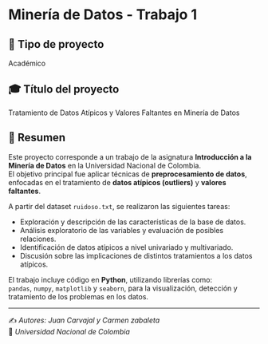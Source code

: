 # Minería de Datos - Trabajo 1

## 📌 Tipo de proyecto
Académico

## 🎓 Título del proyecto
Tratamiento de Datos Atípicos y Valores Faltantes en Minería de Datos

## 📝 Resumen
Este proyecto corresponde a un trabajo de la asignatura **Introducción a la Minería de Datos** en la Universidad Nacional de Colombia.  
El objetivo principal fue aplicar técnicas de **preprocesamiento de datos**, enfocadas en el tratamiento de **datos atípicos (outliers)** y **valores faltantes**.  

A partir del dataset `ruidoso.txt`, se realizaron las siguientes tareas:

- Exploración y descripción de las características de la base de datos.  
- Análisis exploratorio de las variables y evaluación de posibles relaciones.  
- Identificación de datos atípicos a nivel univariado y multivariado.  
- Discusión sobre las implicaciones de distintos tratamientos a los datos atípicos.  

El trabajo incluye código en **Python**, utilizando librerías como:  
`pandas`, `numpy`, `matplotlib` y `seaborn`, para la visualización, detección y tratamiento de los problemas en los datos.  

---

✍️ *Autores: Juan Carvajal y Carmen zabaleta*  
📅 *Universidad Nacional de Colombia*  

